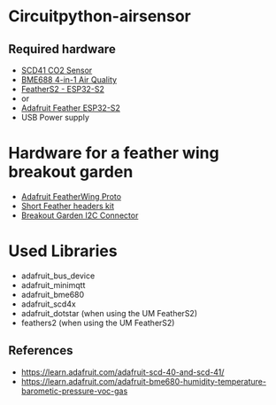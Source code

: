 # Circuitpython-airsensor

## Required hardware
* [SCD41 CO2 Sensor](https://shop.pimoroni.com/products/scd41-co2-sensor-breakout)
* [BME688 4-in-1 Air Quality](https://shop.pimoroni.com/products/bme688-breakout)
* [FeatherS2 - ESP32-S2](https://feathers2.io/)
* or
* [Adafruit Feather ESP32-S2](https://shop.pimoroni.com/products/adafruit-esp32-s2-feather-2-mb-psram-and-stemma-qt-qwiic)
* USB Power supply

# Hardware for a feather wing breakout garden
* [Adafruit FeatherWing Proto](https://shop.pimoroni.com/products/featherwing-proto-prototyping-add-on-for-all-feather-boards)
* [Short Feather headers kit](https://shop.pimoroni.com/products/short-feather-headers-kit-12-pin-and-16-pin-female-header-set)
* [Breakout Garden I2C Connector](https://shop.pimoroni.com/products/breakout-garden-i2c-connector-pack-of-5)

# Used Libraries
* adafruit_bus_device
* adafruit_minimqtt
* adafruit_bme680
* adafruit_scd4x
* adafruit_dotstar (when using the UM FeatherS2)
* feathers2 (when using the UM FeatherS2)


## References
* https://learn.adafruit.com/adafruit-scd-40-and-scd-41/
* https://learn.adafruit.com/adafruit-bme680-humidity-temperature-barometic-pressure-voc-gas
